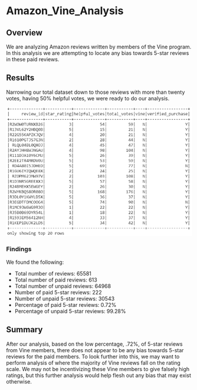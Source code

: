# Amazon_Vine_Analysis

## Overview
We are analyzing Amazon reviews written by members of the Vine program. In this analysis we are attempting to locate any bias towards 5-star reviews in these paid reviews.

## Results
Narrowing our total dataset down to those reviews with more than twenty votes, having 50% helpful votes, we were ready to do our analysis.

![starting_data](/Resources/helpful_df.PNG)

### Findings

We found the following:
 - Total number of reviews: 65581
 - Total number of paid reviews: 613
 - Total number of unpaid reviews: 64968
 - Number of paid 5-star reviews: 222
 - Number of unpaid 5-star reviews: 30543
 - Percentage of paid 5-star reviews: 0.72%
 - Percentage of unpaid 5-star reviews: 99.28%

## Summary
After our analysis, based on the low percentage, .72%, of 5-star reviews from Vine members, there does not appear to be any bias towards 5-star reviews for the paid members. To look further into this, we may want to perform analysis of where the majority of Vine reviews fall on the rating scale. We may not be incentivizing these Vine members to give falsely high ratings, but this further analysis would help flesh out any bias that may exist otherwise.